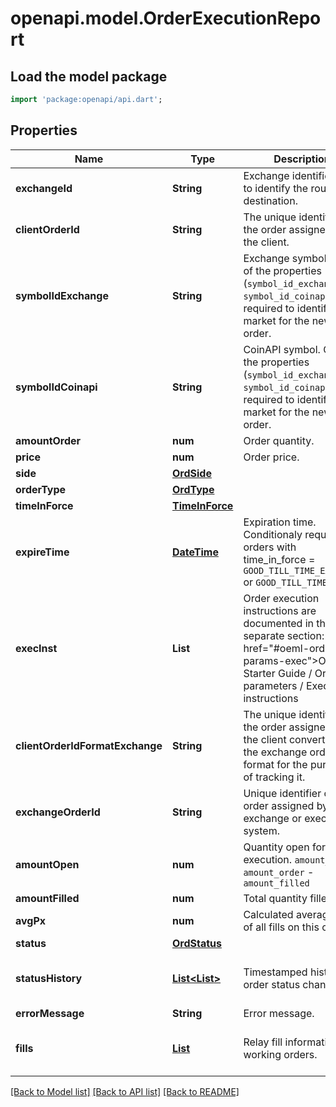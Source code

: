 # openapi.model.OrderExecutionReport

## Load the model package
```dart
import 'package:openapi/api.dart';
```

## Properties
Name | Type | Description | Notes
------------ | ------------- | ------------- | -------------
**exchangeId** | **String** | Exchange identifier used to identify the routing destination. | 
**clientOrderId** | **String** | The unique identifier of the order assigned by the client. | 
**symbolIdExchange** | **String** | Exchange symbol. One of the properties (`symbol_id_exchange`, `symbol_id_coinapi`) is required to identify the market for the new order. | [optional] 
**symbolIdCoinapi** | **String** | CoinAPI symbol. One of the properties (`symbol_id_exchange`, `symbol_id_coinapi`) is required to identify the market for the new order. | [optional] 
**amountOrder** | **num** | Order quantity. | 
**price** | **num** | Order price. | 
**side** | [**OrdSide**](OrdSide.md) |  | 
**orderType** | [**OrdType**](OrdType.md) |  | 
**timeInForce** | [**TimeInForce**](TimeInForce.md) |  | 
**expireTime** | [**DateTime**](DateTime.md) | Expiration time. Conditionaly required for orders with time_in_force = `GOOD_TILL_TIME_EXCHANGE` or `GOOD_TILL_TIME_OEML`. | [optional] 
**execInst** | **List<String>** | Order execution instructions are documented in the separate section: <a href=\"#oeml-order-params-exec\">OEML / Starter Guide / Order parameters / Execution instructions</a>  | [optional] [default to const []]
**clientOrderIdFormatExchange** | **String** | The unique identifier of the order assigned by the client converted to the exchange order tag format for the purpose of tracking it. | 
**exchangeOrderId** | **String** | Unique identifier of the order assigned by the exchange or executing system. | [optional] 
**amountOpen** | **num** | Quantity open for further execution. `amount_open` = `amount_order` - `amount_filled` | 
**amountFilled** | **num** | Total quantity filled. | 
**avgPx** | **num** | Calculated average price of all fills on this order. | [optional] 
**status** | [**OrdStatus**](OrdStatus.md) |  | 
**statusHistory** | [**List<List<String>>**](List.md) | Timestamped history of order status changes. | [optional] [default to const []]
**errorMessage** | **String** | Error message. | [optional] 
**fills** | [**List<Fills>**](Fills.md) | Relay fill information on working orders. | [optional] [default to const []]

[[Back to Model list]](../README.md#documentation-for-models) [[Back to API list]](../README.md#documentation-for-api-endpoints) [[Back to README]](../README.md)


